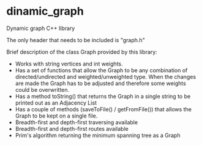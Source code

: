 # dinamic_graph
Dynamic graph C++ library

The only header that needs to be included is "graph.h"

Brief description of the class Graph provided by this library:
  - Works with string vertices and int weights.
  - Has a set of functions that allow the Graph to be any combination of directed/undirected and 
    weighted/unweighted type. When the changes are made the Graph has to be adjusted and therefore
    some weights could be overwritten.
  - Has a method toString() that returns the Graph in a single string to be printed out as an Adjacency List
  - Has a couple of methods (saveToFile() / getFromFile()) that allows the Graph to be kept on a single file.
  - Breadth-first and depth-first traversing available
  - Breadth-first and depth-first routes available
  - Prim's algorithm returning the minimum spanning tree as a Graph
